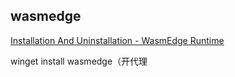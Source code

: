 ## wasmedge

[Installation And Uninstallation - WasmEdge Runtime](https://wasmedge.org/book/en/quick_start/install.html)

winget install wasmedge（开代理

